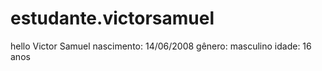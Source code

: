 # estudante.victorsamuel
hello
Victor Samuel
nascimento: 14/06/2008
gênero: masculino
idade: 16 anos
